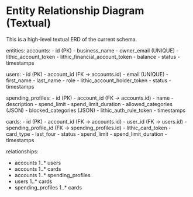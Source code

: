 # Entity Relationship Diagram (Textual)

This is a high-level textual ERD of the current schema.

entities:
  accounts:
    - id (PK)
    - business_name
    - owner_email (UNIQUE)
    - lithic_account_token
    - lithic_financial_account_token
    - balance
    - status
    - timestamps

  users:
    - id (PK)
    - account_id (FK → accounts.id)
    - email (UNIQUE)
    - first_name
    - last_name
    - role
    - lithic_account_holder_token
    - status
    - timestamps

  spending_profiles:
    - id (PK)
    - account_id (FK → accounts.id)
    - name
    - description
    - spend_limit
    - spend_limit_duration
    - allowed_categories (JSON)
    - blocked_categories (JSON)
    - lithic_auth_rule_token
    - timestamps

  cards:
    - id (PK)
    - account_id (FK → accounts.id)
    - user_id (FK → users.id)
    - spending_profile_id (FK → spending_profiles.id)
    - lithic_card_token
    - card_type
    - last_four
    - status
    - spend_limit
    - spend_limit_duration
    - timestamps

relationships:
  - accounts 1..* users
  - accounts 1..* cards
  - accounts 1..* spending_profiles
  - users 1..* cards
  - spending_profiles 1..* cards
